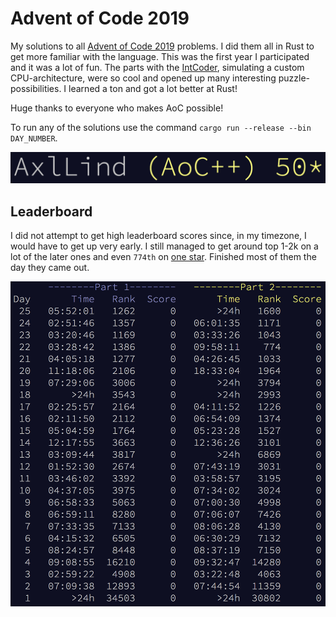 # Advent of Code 2019
My solutions to all [Advent of Code 2019](https://adventofcode.com/2019) problems. I did them all in Rust to get more familiar with the language. This was the first year I participated and it was a lot of fun. The parts with the [IntCoder](./src/intcoder.rs), simulating a custom CPU-architecture, were so cool and opened up many interesting puzzle-possibilities. I learned a ton and got a lot better at Rust!

Huge thanks to everyone who makes AoC possible!

To run any of the solutions use the command `cargo run --release --bin DAY_NUMBER`.

![all stars](./screenshots/all_stars.png)

## Leaderboard
I did not attempt to get high leaderboard scores since, in my timezone, I would have to get up very early. I still managed to get around top 1-2k on a lot of the later ones and even `774th` on [one star](./src/bin/22.rs). Finished most of them the day they came out.

![leaderboard](./screenshots/leaderboard.png)

